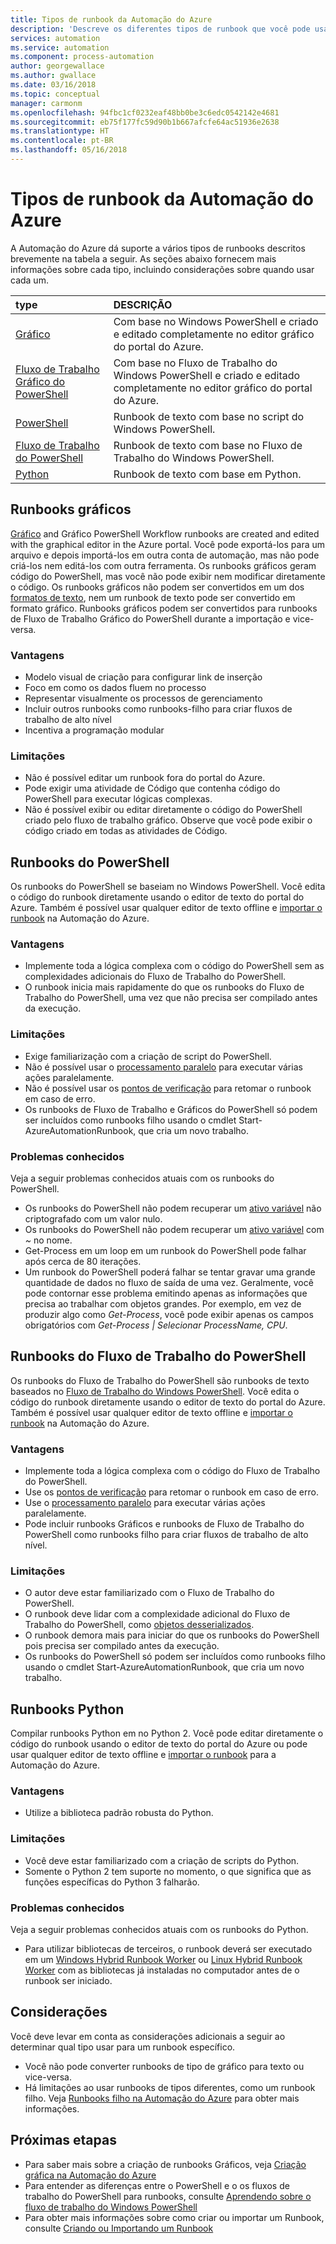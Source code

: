 ```yaml
---
title: Tipos de runbook da Automação do Azure
description: 'Descreve os diferentes tipos de runbook que você pode usar na Automação do Azure e as considerações que devem ser levadas em conta ao determinar qual tipo usar. '
services: automation
ms.service: automation
ms.component: process-automation
author: georgewallace
ms.author: gwallace
ms.date: 03/16/2018
ms.topic: conceptual
manager: carmonm
ms.openlocfilehash: 94fbc1cf0232eaf48bb0be3c6edc0542142e4681
ms.sourcegitcommit: eb75f177fc59d90b1b667afcfe64ac51936e2638
ms.translationtype: HT
ms.contentlocale: pt-BR
ms.lasthandoff: 05/16/2018
---
```

# <a name="azure-automation-runbook-types"></a>Tipos de runbook da Automação do Azure
A Automação do Azure dá suporte a vários tipos de runbooks descritos brevemente na tabela a seguir.  As seções abaixo fornecem mais informações sobre cada tipo, incluindo considerações sobre quando usar cada um.

| type | DESCRIÇÃO |
|:--- |:--- |
| [Gráfico](#graphical-runbooks) |Com base no Windows PowerShell e criado e editado completamente no editor gráfico do portal do Azure. |
| [Fluxo de Trabalho Gráfico do PowerShell](#graphical-runbooks) |Com base no Fluxo de Trabalho do Windows PowerShell e criado e editado completamente no editor gráfico do portal do Azure. |
| [PowerShell](#powershell-runbooks) |Runbook de texto com base no script do Windows PowerShell. |
| [Fluxo de Trabalho do PowerShell](#powershell-workflow-runbooks) |Runbook de texto com base no Fluxo de Trabalho do Windows PowerShell. |
| [Python](#python-runbooks) |Runbook de texto com base em Python. |

## <a name="graphical-runbooks"></a>Runbooks gráficos
[Gráfico](automation-runbook-types.md#graphical-runbooks) and Gráfico PowerShell Workflow runbooks are created and edited with the graphical editor in the Azure portal.  Você pode exportá-los para um arquivo e depois importá-los em outra conta de automação, mas não pode criá-los nem editá-los com outra ferramenta.  Os runbooks gráficos geram código do PowerShell, mas você não pode exibir nem modificar diretamente o código. Os runbooks gráficos não podem ser convertidos em um dos [formatos de texto](automation-runbook-types.md), nem um runbook de texto pode ser convertido em formato gráfico. Runbooks gráficos podem ser convertidos para runbooks de Fluxo de Trabalho Gráfico do PowerShell durante a importação e vice-versa.

### <a name="advantages"></a>Vantagens
* Modelo visual de criação para configurar link de inserção  
* Foco em como os dados fluem no processo  
* Representar visualmente os processos de gerenciamento  
* Incluir outros runbooks como runbooks-filho para criar fluxos de trabalho de alto nível  
* Incentiva a programação modular  


### <a name="limitations"></a>Limitações
* Não é possível editar um runbook fora do portal do Azure.
* Pode exigir uma atividade de Código que contenha código do PowerShell para executar lógicas complexas.
* Não é possível exibir ou editar diretamente o código do PowerShell criado pelo fluxo de trabalho gráfico. Observe que você pode exibir o código criado em todas as atividades de Código.

## <a name="powershell-runbooks"></a>Runbooks do PowerShell
Os runbooks do PowerShell se baseiam no Windows PowerShell.  Você edita o código do runbook diretamente usando o editor de texto do portal do Azure.  Também é possível usar qualquer editor de texto offline e [importar o runbook](http://msdn.microsoft.com/library/azure/dn643637.aspx) na Automação do Azure.

### <a name="advantages"></a>Vantagens
* Implemente toda a lógica complexa com o código do PowerShell sem as complexidades adicionais do Fluxo de Trabalho do PowerShell. 
* O runbook inicia mais rapidamente do que os runbooks do Fluxo de Trabalho do PowerShell, uma vez que não precisa ser compilado antes da execução.

### <a name="limitations"></a>Limitações
* Exige familiarização com a criação de script do PowerShell.
* Não é possível usar o [processamento paralelo](automation-powershell-workflow.md#parallel-processing) para executar várias ações paralelamente.
* Não é possível usar os [pontos de verificação](automation-powershell-workflow.md#checkpoints) para retomar o runbook em caso de erro.
* Os runbooks de Fluxo de Trabalho e Gráficos do PowerShell só podem ser incluídos como runbooks filho usando o cmdlet Start-AzureAutomationRunbook, que cria um novo trabalho.

### <a name="known-issues"></a>Problemas conhecidos
Veja a seguir problemas conhecidos atuais com os runbooks do PowerShell.

* Os runbooks do PowerShell não podem recuperar um [ativo variável](automation-variables.md) não criptografado com um valor nulo.
* Os runbooks do PowerShell não podem recuperar um [ativo variável](automation-variables.md) com *~* no nome.
* Get-Process em um loop em um runbook do PowerShell pode falhar após cerca de 80 iterações. 
* Um runbook do PowerShell poderá falhar se tentar gravar uma grande quantidade de dados no fluxo de saída de uma vez.   Geralmente, você pode contornar esse problema emitindo apenas as informações que precisa ao trabalhar com objetos grandes.  Por exemplo, em vez de produzir algo como *Get-Process*, você pode exibir apenas os campos obrigatórios com *Get-Process | Selecionar ProcessName, CPU*.

## <a name="powershell-workflow-runbooks"></a>Runbooks do Fluxo de Trabalho do PowerShell
Os runbooks do Fluxo de Trabalho do PowerShell são runbooks de texto baseados no [Fluxo de Trabalho do Windows PowerShell](automation-powershell-workflow.md).  Você edita o código do runbook diretamente usando o editor de texto do portal do Azure.  Também é possível usar qualquer editor de texto offline e [importar o runbook](http://msdn.microsoft.com/library/azure/dn643637.aspx) na Automação do Azure.

### <a name="advantages"></a>Vantagens
* Implemente toda a lógica complexa com o código do Fluxo de Trabalho do PowerShell.
* Use os [pontos de verificação](automation-powershell-workflow.md#checkpoints) para retomar o runbook em caso de erro.
* Use o [processamento paralelo](automation-powershell-workflow.md#parallel-processing) para executar várias ações paralelamente.
* Pode incluir runbooks Gráficos e runbooks de Fluxo de Trabalho do PowerShell como runbooks filho para criar fluxos de trabalho de alto nível.

### <a name="limitations"></a>Limitações
* O autor deve estar familiarizado com o Fluxo de Trabalho do PowerShell.
* O runbook deve lidar com a complexidade adicional do Fluxo de Trabalho do PowerShell, como [objetos desserializados](automation-powershell-workflow.md#code-changes).
* O runbook demora mais para iniciar do que os runbooks do PowerShell pois precisa ser compilado antes da execução.
* Os runbooks do PowerShell só podem ser incluídos como runbooks filho usando o cmdlet Start-AzureAutomationRunbook, que cria um novo trabalho.

## <a name="python-runbooks"></a>Runbooks Python
Compilar runbooks Python em no Python 2.  Você pode editar diretamente o código do runbook usando o editor de texto do portal do Azure ou pode usar qualquer editor de texto offline e [importar o runbook](http://msdn.microsoft.com/library/azure/dn643637.aspx) para a Automação do Azure.

### <a name="advantages"></a>Vantagens
* Utilize a biblioteca padrão robusta do Python.

### <a name="limitations"></a>Limitações
* Você deve estar familiarizado com a criação de scripts do Python.
* Somente o Python 2 tem suporte no momento, o que significa que as funções específicas do Python 3 falharão.

### <a name="known-issues"></a>Problemas conhecidos
Veja a seguir problemas conhecidos atuais com os runbooks do Python.

* Para utilizar bibliotecas de terceiros, o runbook deverá ser executado em um [Windows Hybrid Runbook Worker](https://docs.microsoft.com/azure/automation/automation-windows-hrw-install) ou [Linux Hybrid Runbook Worker](https://docs.microsoft.com/azure/automation/automation-linux-hrw-install) com as bibliotecas já instaladas no computador antes de o runbook ser iniciado.

## <a name="considerations"></a>Considerações
Você deve levar em conta as considerações adicionais a seguir ao determinar qual tipo usar para um runbook específico.

* Você não pode converter runbooks de tipo de gráfico para texto ou vice-versa.
* Há limitações ao usar runbooks de tipos diferentes, como um runbook filho.  Veja [Runbooks filho na Automação do Azure](automation-child-runbooks.md) para obter mais informações.

## <a name="next-steps"></a>Próximas etapas
* Para saber mais sobre a criação de runbooks Gráficos, veja [Criação gráfica na Automação do Azure](automation-graphical-authoring-intro.md)
* Para entender as diferenças entre o PowerShell e o os fluxos de trabalho do PowerShell para runbooks, consulte [Aprendendo sobre o fluxo de trabalho do Windows PowerShell](automation-powershell-workflow.md)
* Para obter mais informações sobre como criar ou importar um Runbook, consulte [Criando ou Importando um Runbook](automation-creating-importing-runbook.md)

